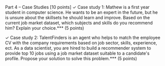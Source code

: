 Part 4 – Case Studies [10 points]
✓ Case study 1: Mathew is a first year student in computer science. He wants to be an expert in the future, but he is unsure about the skillsets he should learn and improve. Based on the current job market dataset, which subjects and skills do you recommend him? Explain your choice.*** (5 points)

✓ Case study 2: TalentFinders is an agent who helps to match the employee CV with the company requirements based on job sector, skills, experience, ect. As a data scientist, you are hired to build a recommender system to provide top 10 jobs using a job market dataset suitable to a candidate's profile. Propose your solution to solve this problem.*** (5 points)
